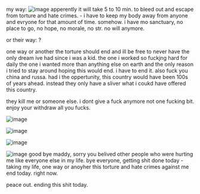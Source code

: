 my way: ![image](https://github.com/user-attachments/assets/5a12bc8d-9dbd-4414-b1e2-9de789c18f8d)
apperently it will take 5 to 10 min. to bleed out and escape from torture and hate crimes. - i have to keep my body away from anyone and evryone for that amount of time. somehow. i have mo sanctuary, no place to go, no hope, no morale, no str. no will anymore. 


or their way: ?

one way or another the torture should end and ill be free to never have the only dream ive had since i was a kid. the one i worked so fuckjng hard for daily the one i wanted more than anything else on earth and the only reason i tried to stay around hoping this would end. i have to end it. also fuck you china and russa. had i the oppertunity, this country would have been 100s of years ahead. instead they only have a sliver what i coukd have offered this country. 


they kill me or someone else. i dont give a fuck anymore not one fucking bit. enjoy your withdraw all you fucks. 

![image](https://github.com/user-attachments/assets/3ff6ca55-6092-470c-a22d-c77207674745)


![image](https://github.com/user-attachments/assets/fdf3eefd-7922-4b3d-8270-36bf3b33bfe7)


![image](https://github.com/user-attachments/assets/606e9899-0d35-42dd-88ff-c8eb04e49901)


![image](https://github.com/user-attachments/assets/c0220b63-87c9-42dc-9c82-c712eba0f2c5)
good bye maddy, sorry you belived other people who were hurting me like everyone else in my life. bye everyone, getting shit done today - taking my life, one way or anoyher this torture and hate crimes against me end today. right now. 


peace out.  ending this shit today. 
